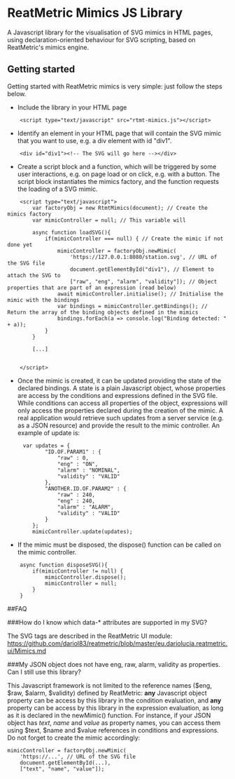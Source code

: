 # ReatMetric Mimics JS Library

A Javascript library for the visualisation of SVG mimics in HTML pages, using declaration-oriented behaviour for SVG scripting, based on ReatMetric's mimics engine.
 
## Getting started

Getting started with ReatMetric mimics is very simple: just follow the steps below.

- Include the library in your HTML page

```
    <script type="text/javascript" src="rtmt-mimics.js"></script>
```
  
- Identify an element in your HTML page that will contain the SVG mimic that you want to use, 
e.g. a div element with id "div1". 

```
    <div id="div1"><!-- The SVG will go here --></div>
```

- Create a script block and a function, which will be triggered by some user interactions, e.g. on page load or on click,
e.g. with a button. The script block instantiates the mimics factory, and the function requests the 
loading of a SVG mimic.

```
    <script type="text/javascript">
        var factoryObj = new RtmtMimics(document); // Create the mimics factory
        var mimicController = null; // This variable will  
        
        async function loadSVG(){
        	if(mimicController === null) { // Create the mimic if not done yet		
        		mimicController = factoryObj.newMimic(
        			'https://127.0.0.1:8080/station.svg', // URL of the SVG file
        			document.getElementById("div1"), // Element to attach the SVG to
        			["raw", "eng", "alarm", "validity"]); // Object properties that are part of an expression (read below)
        		await mimicController.initialise(); // Initialise the mimic with the bindings
        		var bindings = mimicController.getBindings(); // Return the array of the binding objects defined in the mimics
        		bindings.forEach(a => console.log("Binding detected: " + a));
        	}
        }   
        
        [...]
        
        
    </script>
``` 
 
 - Once the mimic is created, it can be updated providing the state of the declared bindings. A state is a plain Javascript object,
 whose properties are access by the conditions and expressions defined in the SVG file. While conditions can access all properties of the
 object, expressions will only access the properties declared during the creation of the mimic. A real application would retrieve such updates from a server service (e.g. as a JSON resource) and provide the result to the mimic controller.
An example of update is:
 
``` 
     var updates = {
 			"ID.OF.PARAM1" : {
 				"raw" : 0,
 				"eng" : "ON",
 				"alarm" : "NOMINAL",
 				"validity" : "VALID"
 			},
 			"ANOTHER.ID.OF.PARAM2" : {
 				"raw" : 240,
 				"eng" : 240,
 				"alarm" : "ALARM",
 				"validity" : "VALID"
 			}
 		};
 		mimicController.update(updates);
``` 

- If the mimic must be disposed, the dispose() function can be called on the mimic controller.

```
    async function disposeSVG(){
        if(mimicController != null) {
            mimicController.dispose();
            mimicController = null;
        }
    }
```



##FAQ

###How do I know which data-* attributes are supported in my SVG? 

The SVG tags are described in the ReatMetric UI module: https://github.com/dariol83/reatmetric/blob/master/eu.dariolucia.reatmetric.ui/Mimics.md

###My JSON object does not have eng, raw, alarm, validity as properties. Can I still use this library?

This Javascript framework is not limited to the reference names ($eng, $raw, $alarm, $validity) defined by ReatMetric: **any** Javascript object property
can be access by this library in the condition evaluation, and **any** property can be access by this library in the expression evaluation, as long 
as it is declared in the newMimic() function. For instance, if your JSON object has *text*, *name* and *value* as property names, you
can access them using $text, $name and $value references in conditions and expressions. Do not forget to create the mimic accordingly:

```
mimicController = factoryObj.newMimic(
    'https://...', // URL of the SVG file
    document.getElementById(...), 
    ["text", "name", "value"]); 
```

